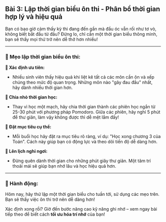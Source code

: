 ## Bài 3: Lập thời gian biểu ôn thi - Phân bổ thời gian hợp lý và hiệu quả

Bạn có bao giờ cảm thấy kỳ thi đang đến gần mà đầu óc vẫn rối như tơ vò, không biết bắt đầu từ đâu? Đừng lo, chỉ cần một thời gian biểu thông minh, bạn sẽ thấy mọi thứ trở nên dễ thở hơn nhiều!

---

### 📌 Mẹo lập thời gian biểu ôn thi:

**🔹 Xác định ưu tiên:**
- Nhiều sinh viên thấy hiệu quả khi liệt kê tất cả các môn cần ôn và xếp chúng theo mức độ quan trọng. Những môn nào "gây đau đầu" nhất, hãy dành nhiều thời gian hơn.

**🔹 Chia nhỏ thời gian học:**
- Thay vì học một mạch, hãy chia thời gian thành các phiên học ngắn từ 25-30 phút với phương pháp Pomodoro. Giữa các phiên, hãy nghỉ 5 phút để thư giãn, làm vậy không được thì dễ mệt lắm đấy!

**🔹 Đặt mục tiêu cụ thể:**
- Mỗi buổi học hãy đặt ra mục tiêu rõ ràng, ví dụ: "Học xong chương 3 của Toán". Cách này giúp bạn có động lực và theo dõi tiến độ dễ dàng hơn.

**🔹 Lên lịch nghỉ ngơi:**
- Đừng quên dành thời gian cho những phút giây thư giãn. Một tâm trí thoải mái sẽ giúp bạn nhớ lâu và học hiệu quả hơn.

---

### 🚀 Hành động:

Hôm nay, hãy thử lập một thời gian biểu cho tuần tới, sử dụng các mẹo trên. Bạn sẽ thấy việc ôn thi trở nên dễ dàng hơn!

Xác định xong rồi? Giờ đến bước nâng cao kỹ năng ghi nhớ – xem ngay bài tiếp theo để biết cách **tối ưu hóa trí nhớ** của bạn!